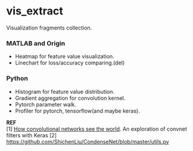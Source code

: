 # vis_extract

Visualization fragments collection.

### MATLAB and Origin
+ Heatmap for feature value visualization.
+ Linechart for loss/accuracy comparing.(del)

### Python
+ Histogram for feature value distribution.
+ Gradient aggregation for convolution kernel.
+ Pytorch parameter walk.
+ Profiler for pytorch, tensorflow(and maybe keras).

**REF**    
[1] [How convolutional networks see the world](https://zhuanlan.zhihu.com/p/30403766). An exploration of convnet filters with Keras
[2] <https://github.com/ShichenLiu/CondenseNet/blob/master/utils.py>
